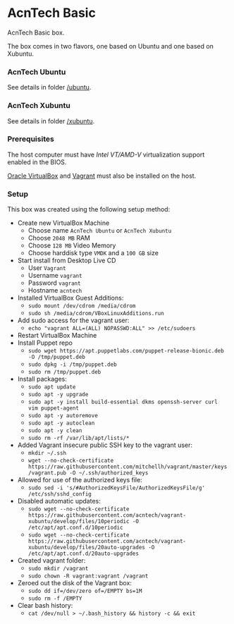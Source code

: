 # AcnTech Basic
AcnTech Basic box.

The box comes in two flavors, one based on Ubuntu and one based on Xubuntu.

### AcnTech Ubuntu
See details in folder [/ubuntu](/ubuntu).

### AcnTech Xubuntu
See details in folder [/xubuntu](/xubuntu).

### Prerequisites
The host computer must have _Intel VT/AMD-V_ virtualization support enabled in the BIOS.

[Oracle VirtualBox](https://www.virtualbox.org) and [Vagrant](https://www.vagrantup.com) must also be installed on the host.

### Setup
This box was created using the following setup method:

* Create new VirtualBox Machine
  * Choose name `AcnTech Ubuntu` or `AcnTech Xubuntu`
  * Choose `2048 MB` RAM
  * Choose `128 MB` Video Memory
  * Choose harddisk type `VMDK` and a `100 GB` size
* Start install from Desktop Live CD
  * User `Vagrant`
  * Username `vagrant`
  * Password `vagrant`
  * Hostname `acntech`
* Installed VirtualBox Guest Additions:
  * `sudo mount /dev/cdrom /media/cdrom`
  * `sudo sh /media/cdrom/VBoxLinuxAdditions.run`
* Add sudo access for the vagrant user:
  * `echo "vagrant ALL=(ALL) NOPASSWD:ALL" >> /etc/sudoers`
* Restart VirtualBox Machine
* Install Puppet repo
  * `sudo wget https://apt.puppetlabs.com/puppet-release-bionic.deb -O /tmp/puppet.deb`
  * `sudo dpkg -i /tmp/puppet.deb`
  * `sudo rm /tmp/puppet.deb`
* Install packages:
  * `sudo apt update`
  * `sudo apt -y upgrade`
  * `sudo apt -y install build-essential dkms openssh-server curl vim puppet-agent`
  * `sudo apt -y autoremove`
  * `sudo apt -y autoclean`
  * `sudo apt -y clean`
  * `sudo rm -rf /var/lib/apt/lists/*`
* Added Vagrant insecure public SSH key to the vagrant user:
  * `mkdir ~/.ssh`
  * `wget --no-check-certificate https://raw.githubusercontent.com/mitchellh/vagrant/master/keys/vagrant.pub -O ~/.ssh/authorized_keys`
* Allowed for use of the authorized keys file:
  * `sudo sed -i 's/#AuthorizedKeysFile/AuthorizedKeysFile/g' /etc/ssh/sshd_config`
* Disabled automatic updates:
  * `sudo wget --no-check-certificate https://raw.githubusercontent.com/acntech/vagrant-xubuntu/develop/files/10periodic -O /etc/apt/apt.conf.d/10periodic`
  * `sudo wget --no-check-certificate https://raw.githubusercontent.com/acntech/vagrant-xubuntu/develop/files/20auto-upgrades -O /etc/apt/apt.conf.d/20auto-upgrades`
* Created vagrant folder:
  * `sudo mkdir /vagrant`
  * `sudo chown -R vagrant:vagrant /vagrant`
* Zeroed out the disk of the Vagrant box:
  * `sudo dd if=/dev/zero of=/EMPTY bs=1M`
  * `sudo rm -f /EMPTY`
* Clear bash history:
  * `cat /dev/null > ~/.bash_history && history -c && exit`
